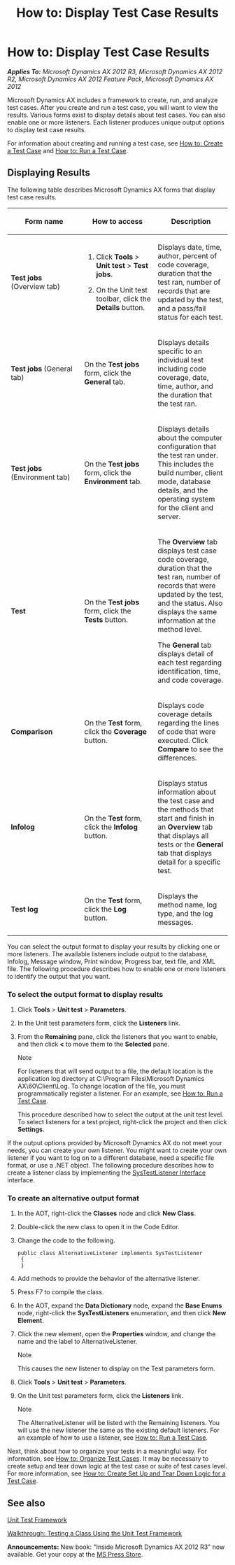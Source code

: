 ﻿---
title: 'How to: Display Test Case Results'
TOCTitle: 'How to: Display Test Case Results'
ms:assetid: c013b1de-10cd-45ee-a3c3-96eaacb162dc
ms:mtpsurl: https://msdn.microsoft.com/en-us/library/Bb496538(v=AX.60)
ms:contentKeyID: 35250077
ms.date: 05/18/2015
mtps_version: v=AX.60
f1_keywords:
- Forms.SysTestLineLog
- Forms.SysTestTable
- MsDynAx060.Forms.SysTestLineLog
- MsDynAx060.Forms.SysTestTable
---

# How to: Display Test Case Results 


_**Applies To:** Microsoft Dynamics AX 2012 R3, Microsoft Dynamics AX 2012 R2, Microsoft Dynamics AX 2012 Feature Pack, Microsoft Dynamics AX 2012_

Microsoft Dynamics AX includes a framework to create, run, and analyze test cases. After you create and run a test case, you will want to view the results. Various forms exist to display details about test cases. You can also enable one or more listeners. Each listener produces unique output options to display test case results.

For information about creating and running a test case, see [How to: Create a Test Case](how-to-create-a-test-case.md) and [How to: Run a Test Case](how-to-run-a-test-case.md).

## Displaying Results

The following table describes Microsoft Dynamics AX forms that display test case results.

<table>
<colgroup>
<col style="width: 33%" />
<col style="width: 33%" />
<col style="width: 33%" />
</colgroup>
<thead>
<tr class="header">
<th><p>Form name</p></th>
<th><p>How to access</p></th>
<th><p>Description</p></th>
</tr>
</thead>
<tbody>
<tr class="odd">
<td><p><strong>Test jobs</strong> (Overview tab)</p></td>
<td><ol>
<li><p>Click <strong>Tools</strong> &gt; <strong>Unit test</strong> &gt; <strong>Test jobs</strong>.</p></li>
<li><p>On the Unit test toolbar, click the <strong>Details</strong> button.</p></li>
</ol></td>
<td><p>Displays date, time, author, percent of code coverage, duration that the test ran, number of records that are updated by the test, and a pass/fail status for each test.</p></td>
</tr>
<tr class="even">
<td><p><strong>Test jobs</strong> (General tab)</p></td>
<td><p>On the <strong>Test jobs</strong> form, click the <strong>General</strong> tab.</p></td>
<td><p>Displays details specific to an individual test including code coverage, date, time, author, and the duration that the test ran.</p></td>
</tr>
<tr class="odd">
<td><p><strong>Test jobs</strong> (Environment tab)</p></td>
<td><p>On the <strong>Test jobs</strong> form, click the <strong>Environment</strong> tab.</p></td>
<td><p>Displays details about the computer configuration that the test ran under. This includes the build number, client mode, database details, and the operating system for the client and server.</p></td>
</tr>
<tr class="even">
<td><p><strong>Test</strong></p></td>
<td><p>On the <strong>Test jobs</strong> form, click the <strong>Tests</strong> button.</p></td>
<td><p>The <strong>Overview</strong> tab displays test case code coverage, duration that the test ran, number of records that were updated by the test, and the status. Also displays the same information at the method level.</p>
<p>The <strong>General</strong> tab displays detail of each test regarding identification, time, and code coverage.</p></td>
</tr>
<tr class="odd">
<td><p><strong>Comparison</strong></p></td>
<td><p>On the <strong>Test</strong> form, click the <strong>Coverage</strong> button.</p></td>
<td><p>Displays code coverage details regarding the lines of code that were executed. Click <strong>Compare</strong> to see the differences.</p></td>
</tr>
<tr class="even">
<td><p><strong>Infolog</strong></p></td>
<td><p>On the <strong>Test</strong> form, click the <strong>Infolog</strong> button.</p></td>
<td><p>Displays status information about the test case and the methods that start and finish in an <strong>Overview</strong> tab that displays all tests or the <strong>General</strong> tab that displays detail for a specific test.</p></td>
</tr>
<tr class="odd">
<td><p><strong>Test log</strong></p></td>
<td><p>On the <strong>Test</strong> form, click the <strong>Log</strong> button.</p></td>
<td><p>Displays the method name, log type, and the log messages.</p></td>
</tr>
</tbody>
</table>


You can select the output format to display your results by clicking one or more listeners. The available listeners include output to the database, Infolog, Message window, Print window, Progress bar, text file, and XML file. The following procedure describes how to enable one or more listeners to identify the output that you want.

### To select the output format to display results

1.  Click **Tools** \> **Unit test** \> **Parameters**.

2.  In the Unit test parameters form, click the **Listeners** link.

3.  From the **Remaining** pane, click the listeners that you want to enable, and then click **\<** to move them to the **Selected** pane.
    

    > [!NOTE]
    > <P>For listeners that will send output to a file, the default location is the application log directory at C:\Program Files\Microsoft Dynamics AX\60\Client\Log. To change location of the file, you must programmatically register a listener. For an example, see <A href="how-to-run-a-test-case.md">How to: Run a Test Case</A>.</P>
    > <P>This procedure described how to select the output at the unit test level. To select listeners for a test project, right-click the project and then click <STRONG>Settings</STRONG>.</P>



If the output options provided by Microsoft Dynamics AX do not meet your needs, you can create your own listener. You might want to create your own listener if you want to log on to a different database, need a specific file format, or use a .NET object. The following procedure describes how to create a listener class by implementing the [SysTestListener Interface](https://msdn.microsoft.com/en-us/library/gg933994\(v=ax.60\)) interface.

### To create an alternative output format

1.  In the AOT, right-click the **Classes** node and click **New Class**.

2.  Double-click the new class to open it in the Code Editor.

3.  Change the code to the following.
    
        public class AlternativeListener implements SysTestListener
         {
         }

4.  Add methods to provide the behavior of the alternative listener.

5.  Press F7 to compile the class.

6.  In the AOT, expand the **Data Dictionary** node, expand the **Base Enums** node, right-click the **SysTestListeners** enumeration, and then click **New Element**.

7.  Click the new element, open the **Properties** window, and change the name and the label to AlternativeListener.
    

    > [!NOTE]
    > <P>This causes the new listener to display on the Test parameters form.</P>



8.  Click **Tools** \> **Unit test** \> **Parameters**.

9.  On the Unit test parameters form, click the **Listeners** link.
    

    > [!NOTE]
    > <P>The AlternativeListener will be listed with the Remaining listeners. You will use the new listener the same as the existing default listeners. For an example of how to use a listener, see <A href="how-to-run-a-test-case.md">How to: Run a Test Case</A>.</P>



Next, think about how to organize your tests in a meaningful way. For information, see [How to: Organize Test Cases](how-to-organize-test-cases.md). It may be necessary to create setup and tear down logic at the test case or suite of test cases level. For more information, see [How to: Create Set Up and Tear Down Logic for a Test Case](how-to-create-set-up-and-tear-down-logic-for-a-test-case.md).

## See also

[Unit Test Framework](unit-test-framework.md)

[Walkthrough: Testing a Class Using the Unit Test Framework](walkthrough-testing-a-class-using-the-unit-test-framework.md)

  
**Announcements:** New book: "Inside Microsoft Dynamics AX 2012 R3" now available. Get your copy at the [MS Press Store](https://www.microsoftpressstore.com/store/inside-microsoft-dynamics-ax-2012-r3-9780735685109).

